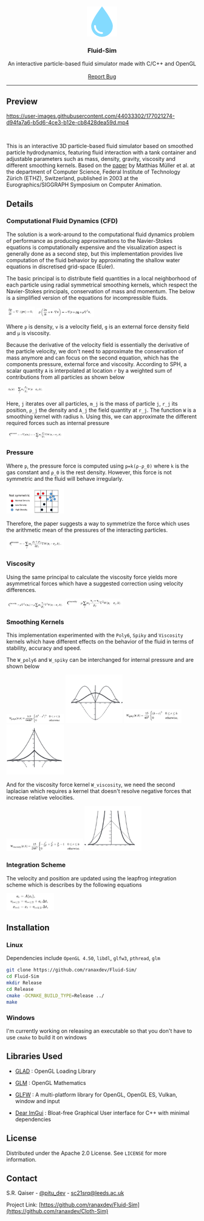 
<!-- PROJECT LOGO -->
<br />
<p align="center">
  <a href="https://github.com/ranaxdev/Fluid-Sim">
    <img src="https://github.com/ranaxdev/Fluid-Sim/blob/main/Res/logo.png" alt="Logo" width="80" height="80">
  </a>

  <h3 align="center">Fluid-Sim</h3>

  <p align="center">
    An interactive particle-based fluid simulator made with C/C++ and OpenGL
    <br />
    <br />
    <a href="https://github.com/ranaxdev/Fluid-Sim/issues">Report Bug</a>
  </p>
</p>

<hr>



<!-- ABOUT THE PROJECT -->
## Preview


https://user-images.githubusercontent.com/44033302/177021274-d94fa7a6-b5d6-4ce3-b12e-cb8428dea59d.mp4





<br>

This is an interactive 3D particle-based fluid simulator based on smoothed particle hydrodynamics, featuring fluid interaction with a tank container and adjustable parameters such as mass, density, gravity, viscosity and different smoothing kernels. Based on the <a href="https://matthias-research.github.io/pages/publications/sca03.pdf">paper</a> by Matthias Müller et al. at the department of Computer Science, Federal Institute of Technology Zürich (ETHZ), Switzerland, published in 2003 at the Eurographics/SIGGRAPH Symposium on Computer Animation.

## Details
### Computational Fluid Dynamics (CFD)
The solution is a work-around to the computational fluid dynamics problem of performance as producing approximations to the Navier-Stokes equations is computationally expensive and the visualization aspect is generally done as a second step, but this implementation provides live computation of the fluid behavior by approximating the shallow water equations in discretised grid-space (Euler).

The basic principal is to distribute field quantities in a local neighborhood of each particle using radial symmetrical smoothing kernels, which respect the Navier-Stokes principals, conservation of mass and momentum. The below is a simplified version of the equations for incompressible fluids.

<img src="https://github.com/ranaxdev/Fluid-Sim/blob/main/Res/mass.png" alt="Force" style="width:15%;"/>

<img src="https://github.com/ranaxdev/Fluid-Sim/blob/main/Res/momentum.png" alt="Force" style="width:30%;"/>

Where `ρ` is density, `v` is a velocity field, `g` is an external force density field and `μ` is viscosity.

Because the derivative of the velocity field is essentially the derivative of the particle velocity, we don't need to approximate the conservation of mass anymore and can focus on the second equation, which has the components pressure, external force and viscosity. According to SPH, a scalar quantity `A` is interpolated at location `r` by a weighted sum of contributions from all particles as shown below

<img src="https://github.com/ranaxdev/Fluid-Sim/blob/main/Res/sph.png" alt="Force" style="width:20%;"/>

Here, `j` iterates over all particles, `m_j` is the mass of particle `j`, `r_j` its position, `ρ_j` the density and `A_j` the field quantity at `r_j`. The function `W` is a smoothing kernel with radius `h`. Using this, we can approximate the different required forces such as internal pressure

<img src="https://github.com/ranaxdev/Fluid-Sim/blob/main/Res/pressure.png" alt="Force" style="width:30%;"/>

### Pressure

Where `p`, the pressure force is computed using `p=k(ρ-ρ_0)` where `k` is the gas constant and `ρ_0` is the rest density. However, this force is not symmetric and the fluid will behave irregularly.

<img src="https://github.com/ranaxdev/Fluid-Sim/blob/main/Res/sym.png" alt="Force" style="width:30%;"/>

Therefore, the paper suggests a way to symmetrize the force which uses the arithmetic mean of the pressures of the interacting particles.

<img src="https://github.com/ranaxdev/Fluid-Sim/blob/main/Res/sym2.png" alt="Force" style="width:30%;"/>

### Viscosity

Using the same principal to calculate the viscosity force yields more asymmetrical forces which have a suggested correction using velocity differences.

<img src="https://github.com/ranaxdev/Fluid-Sim/blob/main/Res/vis1.png" alt="Force" style="width:30%;"/>

<img src="https://github.com/ranaxdev/Fluid-Sim/blob/main/Res/vis2.png" alt="Force" style="width:30%;"/>

### Smoothing Kernels

This implementation experimented with the `Poly6`, `Spiky` and `Viscosity` kernels which have different effects on the behavior of the fluid in terms of stability, accuracy and speed.

The `W_poly6` and `W_spiky` can be interchanged for internal pressure and are shown below

<img src="https://github.com/ranaxdev/Fluid-Sim/blob/main/Res/poly6.png" alt="Force" style="width:30%;"/>

<img src="https://github.com/ranaxdev/Fluid-Sim/blob/main/Res/poly6_d.png" alt="Force" style="width:30%;"/>

<img src="https://github.com/ranaxdev/Fluid-Sim/blob/main/Res/spiky.png" alt="Force" style="width:30%;"/>

<img src="https://github.com/ranaxdev/Fluid-Sim/blob/main/Res/spiky_d.png" alt="Force" style="width:30%;"/>

And for the viscosity force kernel `W_viscosity`, we need the second laplacian which requires a kernel that doesn't resolve negative forces that increase relative velocities.

<img src="https://github.com/ranaxdev/Fluid-Sim/blob/main/Res/visc_kernel.png" alt="Force" style="width:40%;"/>

<img src="https://github.com/ranaxdev/Fluid-Sim/blob/main/Res/visc_d.png" alt="Force" style="width:30%;"/>

### Integration Scheme

The velocity and position are updated using the leapfrog integration scheme which is describes by the following equations

<img src="https://github.com/ranaxdev/Fluid-Sim/blob/main/Res/leapfrog.png" alt="Force" style="width:25%;"/>



## Installation
### Linux

Dependencies include `OpenGL 4.50`, `libdl`, `glfw3`, `pthread`, `glm`

```bash
git clone https://github.com/ranaxdev/Fluid-Sim/
cd Fluid-Sim
mkdir Release
cd Release
cmake -DCMAKE_BUILD_TYPE=Release ../
make
```

### Windows

I'm currently working on releasing an executable so that you don't have to use `cmake` to build it on windows

## Libraries Used

- [GLAD](https://github.com/Dav1dde/glad)
: OpenGL Loading Library

- [GLM](https://github.com/g-truc/glm)
: OpenGL Mathematics

- [GLFW](https://www.glfw.org/)
: A multi-platform library for OpenGL, OpenGL ES, Vulkan, window and input 

- [Dear ImGui](https://github.com/ocornut/imgui)
: Bloat-free Graphical User interface for C++ with minimal dependencies 

<!-- LICENSE -->
## License

Distributed under the Apache 2.0 License. See `LICENSE` for more information.


<!-- CONTACT -->
## Contact

S.R. Qaiser - [@pitu_dev](https://twitter.com/pitu_dev) - sc21srq@leeds.ac.uk

Project Link: [https://github.com/ranaxdev/Fluid-Sim](https://github.com/ranaxdev/Cloth-Sim)
